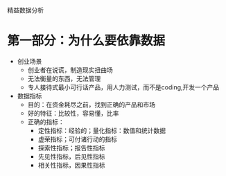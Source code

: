 精益数据分析

# 第一部分：为什么要依靠数据
- 创业场景
  - 创业者在说谎，制造现实扭曲场
  - 无法衡量的东西，无法管理
  - 专人接待式最小可行话产品，用人力测试，而不是coding,开发一个产品
- 数据指标
  - 目的：在资金耗尽之前，找到正确的产品和市场
  - 好的特征：比较性，容易懂，比率
  - 正确的指标：
    - 定性指标：经验的；量化指标：数值和统计数据
    - 虚荣指标；可付诸行动的指标
    - 探索性指标；报告性指标
    - 先见性指标，后见性指标
    - 相关性指标，因果性指标
